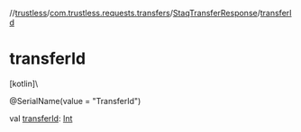 //[trustless](../../../index.md)/[com.trustless.requests.transfers](../index.md)/[StaqTransferResponse](index.md)/[transferId](transfer-id.md)

# transferId

[kotlin]\

@SerialName(value = &quot;TransferId&quot;)

val [transferId](transfer-id.md): [Int](https://kotlinlang.org/api/latest/jvm/stdlib/kotlin/-int/index.html)
